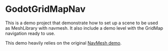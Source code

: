 # GodotGridMapNav
This is a demo project that demonstrate how to set up a scene to be used as MeshLibrary with navmesh.
It also include a demo level with the GridMap navigation ready to use.

This demo heavily relies on the original [NavMesh demo](https://github.com/godotengine/godot-demo-projects/tree/master/3d/navmesh).
